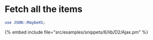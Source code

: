 # Fetch all the items

```perl
use JSON::MaybeXS;
```

{% embed include file="src/examples/snippets/6/lib/D2/Ajax.pm" %}




